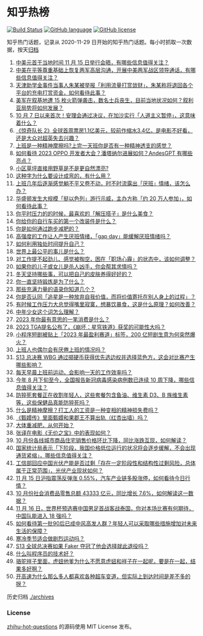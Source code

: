 # 知乎热榜
[![Build Status](https://github.com/ToWeLong/zhihu-hot-questions/workflows/CI/badge.svg)](https://github.com/ToWeLong/zhihu-hot-questions/actions)
[![GitHub language](https://img.shields.io/badge/language-golang-orange.svg)](https://golang.org/)
[![GitHub license](https://img.shields.io/github/license/ToWeLong/zhihu-hot-questions)](https://github.com/ToWeLong/zhihu-hot-questions/blob/main/LICENSE)

知乎热门话题，记录从 2020-11-29 日开始的知乎热门话题。每小时抓取一次数据，按天[归档](./archives)

<!-- BEGIN -->

1. [中美元首于当地时间 11 月 15 日举行会晤，有哪些信息值得关注？](https://www.zhihu.com/question/630264268)
1. [中美在平等尊重基础上恢复两军高层沟通，开展中美两军战区领导通话，有哪些信息值得关注？](https://www.zhihu.com/question/630385390)
1. [天津助学金事件当事人朱某被举报「利用流量打赏敛财」，朱某称将退回各个平台的充电打赏资金，如何看待此事？](https://www.zhihu.com/question/630013329)
1. [美军在叙基地遭 15 枚火箭弹袭击，数名士兵丧生，目前当地状况如何？叙利亚局势将如何发展？](https://www.zhihu.com/question/630001965)
1. [10 月 7 日以来首次！安理会通过决议，在加沙实行「人道主义暂停」，这意味着什么？](https://www.zhihu.com/question/630383868)
1. [《惊奇队长 2》全球首周票房1.1亿美元，较前作缩水3.4亿，是电影不好看，还是大众对超英失去兴趣？](https://www.zhihu.com/question/630002882)
1. [上班是一种精神摩擦吗?上完一天班你是否有一种精神透支的感觉？](https://www.zhihu.com/question/630274405)
1. [如何看待 2023 OPPO 开发者大会？潘塔纳尔进展如何？AndesGPT 有哪些亮点？](https://www.zhihu.com/question/630308031)
1. [小区草坪直接用野草是不是更自然漂亮?](https://www.zhihu.com/question/439870532)
1. [这种字为什么要设计成弯的，有什么用？](https://www.zhihu.com/question/627264031)
1. [上班几年后逐渐感觉躺不平又卷不动，时不时流露出「厌班」情绪，该怎么办？](https://www.zhihu.com/question/630020822)
1. [华盛顿发生大规模「挺以色列」游行示威，主办方称「约 20 万人参加」，如何看待此事？](https://www.zhihu.com/question/630270421)
1. [你平时压力的的时候，最喜欢的「解压搭子」是什么美食？](https://www.zhihu.com/question/628659052)
1. [你给你的自行车买的第一个改装件是什么？](https://www.zhihu.com/question/630059766)
1. [你是如何通过跑步减肥的？](https://www.zhihu.com/question/630163622)
1. [高强度的工作让人产生厌班情绪，「gap day」能缓解厌班情绪吗？](https://www.zhihu.com/question/630020787)
1. [如何利用独处时间提升自己？](https://www.zhihu.com/question/630382761)
1. [世界上最公平的事儿是什么？](https://www.zhihu.com/question/626263455)
1. [对工作提不起劲儿、感觉被掏空，困在「职场心霾」的状态中，该如何调整？](https://www.zhihu.com/question/630020692)
1. [如果你的儿子或女儿是杀人凶手，你会帮其求情吗？](https://www.zhihu.com/question/334410625)
1. [冬天坚持哪些事，可以把自己的皮肤养得好好的？](https://www.zhihu.com/question/630033088)
1. [你一直坚持锻炼是为了什么？](https://www.zhihu.com/question/622541083)
1. [那些充满力量的语录你知道几个？](https://www.zhihu.com/question/630351847)
1. [你是否认同「追星是一种放弃自我价值，而将价值寄托在别人身上的过程」？](https://www.zhihu.com/question/630200700)
1. [有时候工作压力大总觉得嘴里寂寞，想暴饮暴食，这是什么原理？如何改善？](https://www.zhihu.com/question/629449129)
1. [中年少女这个词怎么理解？](https://www.zhihu.com/question/629995259)
1. [2023 年你最有意思的一笔消费是什么？](https://www.zhihu.com/question/630279369)
1. [2023 TGA提名公布了，《崩坏：星穹铁道》获奖的可能性大吗？](https://www.zhihu.com/question/630128953)
1. [小程序短剧被贴上「2023 年最盈利赛道」标签，200 亿短剧生意为何突然爆火？](https://www.zhihu.com/question/630121953)
1. [上班人也偶尔会有厌倦上班的情况吗？](https://www.zhihu.com/question/630283173)
1. [S13 总决赛 WBG 通过掷硬币获得优先选边权并选择蓝色方，这会对比赛产生哪些影响？](https://www.zhihu.com/question/630295129)
1. [每天早晨上班前运动，会影响一天的工作效率吗？](https://www.zhihu.com/question/630163170)
1. [今年 8 月下旬至今，全国报告新冠病毒感染病例数已连续 10 周下降，哪些信息值得关注？](https://www.zhihu.com/question/630018205)
1. [防猝死套餐正在收割年轻人，这些套餐包含鱼油、维生素 D3、B 族维生素等，这些保健品真能防猝死吗？](https://www.zhihu.com/question/630387629)
1. [什么是精神摩擦？打工人的工资是一种变相的精神损失费吗？](https://www.zhihu.com/question/630175273)
1. [《甄嬛传》里面甄嬛和果郡王不算出轨（红杏出墙）吗？](https://www.zhihu.com/question/629596433)
1. [大体重减肥，从何开始？](https://www.zhihu.com/question/630059701)
1. [张译在电影《无价之宝》中的表现如何？](https://www.zhihu.com/question/629565367)
1. [10 月份各线城市商品住宅销售价格环比下降，同比涨跌互现，如何解读？](https://www.zhihu.com/question/630389700)
1. [国家统计局表示「下阶段，我国价格低位运行的状况将会逐步缓解，不会出现通货紧缩」，哪些信息值得关注？](https://www.zhihu.com/question/630265236)
1. [工信部回应中国光伏产能是否过剩「存在一定阶段性和结构性过剩风险，总体属于正常范围」，光伏产业现状如何？](https://www.zhihu.com/question/630284209)
1. [11 月 15 日沪指震荡反弹涨 0.55%，汽车产业链多股涨停，如何看待今日行情？](https://www.zhihu.com/question/630258311)
1. [10 月份社会消费品零售总额 43333 亿元，同比增长 7.6%，如何解读这一数据？](https://www.zhihu.com/question/630261110)
1. [11 月 16 日，世界杯预选赛中国男足首战客战泰国，你对本场比赛有何期待，中国队能进入 18 强吗？](https://www.zhihu.com/question/630291236)
1. [如何看待第一批90后已成中风高发人群？年轻人可以采取哪些措施增加对未来生活的保障？](https://www.zhihu.com/question/630293076)
1. [寒冷季节适合做剧烈运动吗？](https://www.zhihu.com/question/630059659)
1. [S13 全球总决赛如果 Faker 夺冠了他会选择就此退役吗？](https://www.zhihu.com/question/629950698)
1. [什么叫程序员的技术好？](https://www.zhihu.com/question/626259616)
1. [骆驼祥子里面，虎妞他爹为什么不愿意虎妞和祥子在一起呢，要是在一起，结果多好啊？](https://www.zhihu.com/question/62362137)
1. [开高速为什么那么多人都喜欢各种超车变道，但实际上到达时间是差不多的呀？](https://www.zhihu.com/question/629080147)

<!-- END -->

历史归档 [./archives](./archives)


### License
[zhihu-hot-questions](https://github.com/towelong/zhihu-hot-questions) 的源码使用 MIT License 发布。
